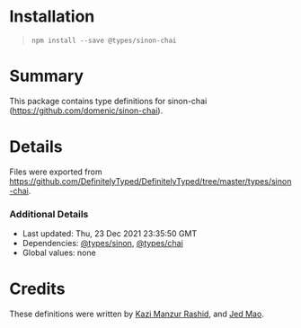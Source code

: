 # Installation
> `npm install --save @types/sinon-chai`

# Summary
This package contains type definitions for sinon-chai (https://github.com/domenic/sinon-chai).

# Details
Files were exported from https://github.com/DefinitelyTyped/DefinitelyTyped/tree/master/types/sinon-chai.

### Additional Details
 * Last updated: Thu, 23 Dec 2021 23:35:50 GMT
 * Dependencies: [@types/sinon](https://npmjs.com/package/@types/sinon), [@types/chai](https://npmjs.com/package/@types/chai)
 * Global values: none

# Credits
These definitions were written by [Kazi Manzur Rashid](https://github.com/kazimanzurrashid), and [Jed Mao](https://github.com/jedmao).
